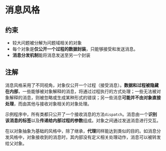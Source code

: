 # 消息风格

## 约束

- 较大问题被分解为问题域相关的对象
- 每个对象是**仅公开一个过程的数据封装**，只能够接受和发送消息。
- **消息分发机制**能将消息发送至另一个封装

## 注解

消息风格采用了不同视角，对象仅公开一个过程（接受消息）。**数据和过程被隐藏在内部**，一些能够被对象解释的消息，将通过过程执行的方式处理；一些无法被对象解释的消息，则被忽略或生成某种形式的错误；另一些消息**可能并不由对象直接处理**，而由其他与接收对象相关的对象处理。

示例程序中，所有类都只公开了一个接收消息的方法`dispatch`。消息由一个**识别该消息的标签**以及**传递给内部过程的参数**组成。对象之间通过发送消息进行交互。

在以对象抽象为基础的风格中，除了继承，**代理**同样能达到类似的目的。如消息分发风格中，对象接收到的消息时，其内部没有定义相关处理动作，消息可以被转发给父对象。


